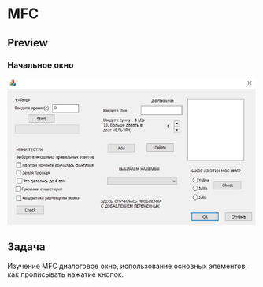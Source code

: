 # MFC

## Preview

### Начальное окно
![Главная страницы](/img/mainPage.jpg)

## Задача
Изучение MFC диалоговое окно, использование основных элементов, как прописывать нажатие кнопок.
